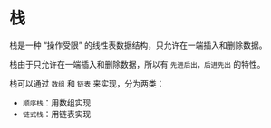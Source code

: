 # 栈

栈是一种 “操作受限” 的线性表数据结构，只允许在一端插入和删除数据。

栈由于只允许在一端插入和删除数据，所以有 `先进后出，后进先出` 的特性。

栈可以通过 `数组` 和 `链表` 来实现，分为两类：

* `顺序栈`：用数组实现
* `链式栈`：用链表实现